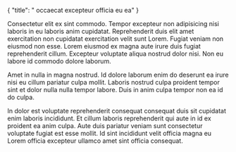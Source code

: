 {
  "title": " occaecat excepteur officia eu ea"
}

Consectetur elit ex sint commodo. Tempor excepteur non adipisicing nisi laboris in eu laboris anim cupidatat. Reprehenderit duis elit amet exercitation non cupidatat exercitation velit sunt Lorem. Fugiat veniam non eiusmod non esse. Lorem eiusmod ex magna aute irure duis fugiat reprehenderit cillum. Excepteur voluptate aliqua nostrud dolor nisi. Non eu labore id commodo dolore laborum.

Amet in nulla in magna nostrud. Id dolore laborum enim do deserunt ea irure nisi eu cillum pariatur culpa mollit. Laboris nostrud culpa proident tempor sint et dolor nulla nulla tempor labore. Duis in anim culpa tempor non ea id do culpa.

In dolor est voluptate reprehenderit consequat consequat duis sit cupidatat enim laboris incididunt. Et cillum laboris reprehenderit qui aute in id ex proident ea anim culpa. Aute duis pariatur veniam sunt consectetur voluptate fugiat est esse mollit. Id sint incididunt velit officia magna eu Lorem officia excepteur ullamco amet sint officia consequat.
